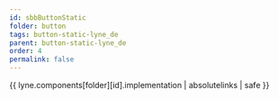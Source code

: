 ```yaml
---
id: sbbButtonStatic
folder: button
tags: button-static-lyne_de
parent: button-static-lyne_de
order: 4
permalink: false  
---
```

{{ lyne.components[folder][id].implementation | absolutelinks | safe }}


